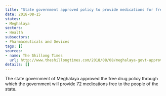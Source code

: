 ```yaml
---
title: "State government approved policy to provide medications for free"
date: 2018-08-15
states:
- Meghalaya
sectors:
- Health
subsectors:
- Pharmaceuticals and Devices
tags: []
sources:
- name: The Shillong Times
  url: http://www.theshillongtimes.com/2018/08/08/meghalaya-govt-approves-free-drug-policy/
details: []
---
```


The state government of Meghalaya approved the free drug policy through which the government will provide 72 medications free to the people of the state.
